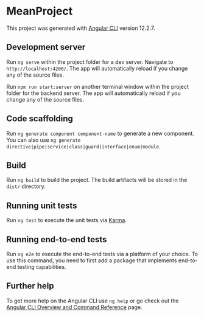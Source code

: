 # MeanProject

This project was generated with [Angular CLI](https://github.com/angular/angular-cli) version 12.2.7.

## Development server

Run `ng serve` within the project folder for a dev server. Navigate to `http://localhost:4200/`. The app will automatically reload if you change any of the source files.

Run `npm run start:server` on another terminal window within the project folder for the backend server. The app will automatically reload if you change any of the source files.

## Code scaffolding

Run `ng generate component component-name` to generate a new component. You can also use `ng generate directive|pipe|service|class|guard|interface|enum|module`.

## Build

Run `ng build` to build the project. The build artifacts will be stored in the `dist/` directory.

## Running unit tests

Run `ng test` to execute the unit tests via [Karma](https://karma-runner.github.io).

## Running end-to-end tests

Run `ng e2e` to execute the end-to-end tests via a platform of your choice. To use this command, you need to first add a package that implements end-to-end testing capabilities.

## Further help

To get more help on the Angular CLI use `ng help` or go check out the [Angular CLI Overview and Command Reference](https://angular.io/cli) page.
